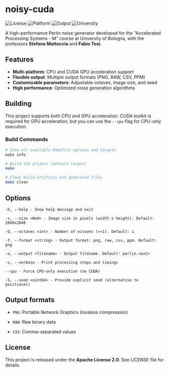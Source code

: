 # noisy-cuda

![License](https://img.shields.io/badge/License-Apache%202.0-blue.svg)
![Platform](https://img.shields.io/badge/Platform-CPU%2FCUDA-green.svg)
![Output](https://img.shields.io/badge/Output-PNG%2FRAW%2FCSV%2FPPM-orange.svg)
![University](https://img.shields.io/badge/UniBO-Alma%20Mater%20Studiorum-lightgrey.svg)

A high-performance Perlin noise generator developed for the "Accelerated Processing Systems - M" course at University of Bologna, with the professors **Stefano Mattoccia** and **Fabio Tosi**.

## Features

- **Multi-platform**: CPU and CUDA GPU acceleration support
- **Flexible output**: Multiple output formats (PNG, RAW, CSV, PPM)
- **Customizable parameters**: Adjustable octaves, image size, and seed
- **High performance**: Optimized noise generation algorithms

## Building

This project supports both CPU and GPU acceleration. CUDA toolkit is required for GPU acceleration, but you can use the `--cpu` flag for CPU-only execution.

### Build Commands

```sh
# Show all available Makefile options and targets
make info

# Build the project (default target)
make

# Clean build artifacts and generated files
make clean
```

## Options
```
-h, --help - Show help message and exit

-s, --size <WxH> - Image size in pixels (width x height). Default: 2048x2048

-O, --octaves <int> - Number of octaves (>=1). Default: 1

-f, --format <string> - Output format: png, raw, csv, ppm. Default: png

-o, --output <filename> - Output filename. Default: perlin.<ext>

-v, --verbose - Print processing steps and timings

--cpu - Force CPU-only execution (no CUDA)

-S, --seed <uint64> - Provide explicit seed (alternative to positional)
```

## Output formats

- `PNG`: Portable Network Graphics (lossless compression)

- `RAW`: Raw binary data

- `CSV`: Comma-separated values

## License

This project is released under the **Apache License 2.0**. See LICENSE file for details.
